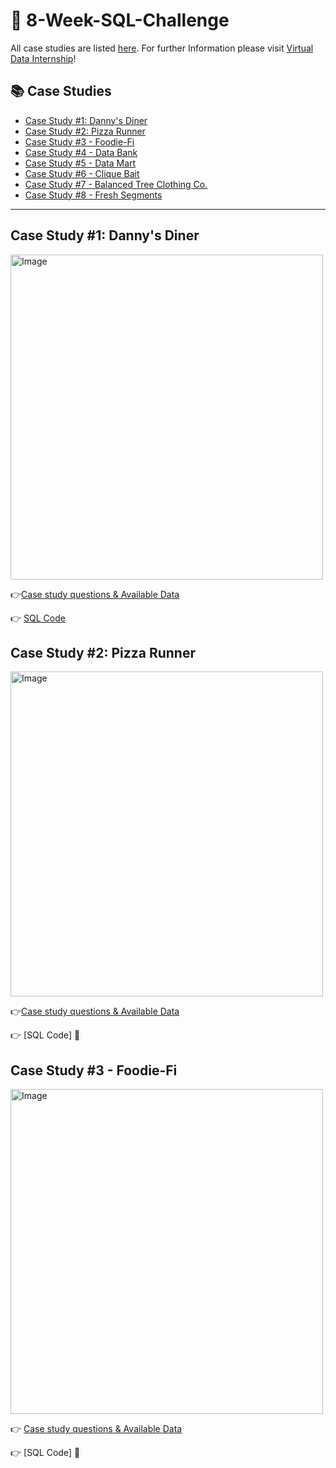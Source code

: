 # :muscle: 8-Week-SQL-Challenge
All case studies are listed [here](https://8weeksqlchallenge.com/). For further Information please visit [Virtual Data Internship](https://www.datawithdanny.com/)!
## :books: Case Studies
-  [Case Study #1: Danny's Diner](#case-study-1-dannys-diner)
-  [Case Study #2: Pizza Runner](#case-study-2-pizza-runner)
-  [Case Study #3 - Foodie-Fi](https://8weeksqlchallenge.com/case-study-3/)
-  [Case Study #4 - Data Bank](https://8weeksqlchallenge.com/case-study-4/)
-  [Case Study #5 - Data Mart](https://8weeksqlchallenge.com/case-study-5/)
-  [Case Study #6 - Clique Bait](https://8weeksqlchallenge.com/case-study-6/)
-  [Case Study #7 - Balanced Tree Clothing Co.](https://8weeksqlchallenge.com/case-study-7/)
-  [Case Study #8 - Fresh Segments](https://8weeksqlchallenge.com/case-study-8/)



***
## Case Study #1: Danny's Diner 
<img src="https://user-images.githubusercontent.com/81607668/127727503-9d9e7a25-93cb-4f95-8bd0-20b87cb4b459.png" alt="Image" width="500" height="520">

:point_right:[Case study questions & Available Data](https://8weeksqlchallenge.com/case-study-1/)

:point_right: [SQL Code](https://github.com/usnaim/8-Week-SQL-Challenge/commit/5e64c68dbc3925c62dd1e9a87426fc5c40d839de)

## Case Study #2: Pizza Runner
<img src="https://user-images.githubusercontent.com/81607668/127271856-3c0d5b4a-baab-472c-9e24-3c1e3c3359b2.png" alt="Image" width="500" height="520">

:point_right:[Case study questions & Available Data](https://8weeksqlchallenge.com/case-study-2/)

:point_right: [SQL Code] :construction:


##  Case Study #3 - Foodie-Fi
<img src="https://user-images.githubusercontent.com/81607668/129742132-8e13c136-adf2-49c4-9866-dec6be0d30f0.png" alt="Image" width="500" height="520">

👉 [Case study questions & Available Data](https://8weeksqlchallenge.com/case-study-3/)

:point_right: [SQL Code] :construction:
